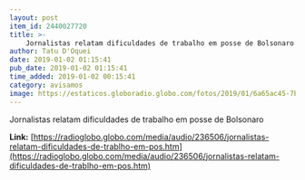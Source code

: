 ```yaml
---
layout: post
item_id: 2440027720
title: >-
    Jornalistas relatam dificuldades de trabalho em posse de Bolsonaro
author: Tatu D'Oquei
date: 2019-01-02 01:15:41
pub_date: 2019-01-02 01:15:41
time_added: 2019-01-02 00:15:41
category: avisamos
image: https://estaticos.globoradio.globo.com/fotos/2019/01/6a65ac45-7b2e-4752-925b-ba5e30a1fcd8.jpg
---
```


Jornalistas relatam dificuldades de trabalho em posse de Bolsonaro

**Link:** [https://radioglobo.globo.com/media/audio/236506/jornalistas-relatam-dificuldades-de-trablho-em-pos.htm](https://radioglobo.globo.com/media/audio/236506/jornalistas-relatam-dificuldades-de-trablho-em-pos.htm)

